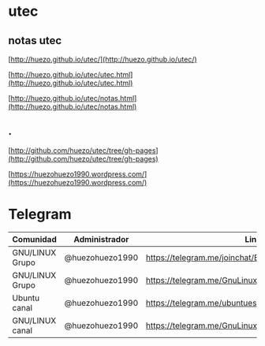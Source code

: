 # utec

## notas utec

[http://huezo.github.io/utec/](http://huezo.github.io/utec/)

[http://huezo.github.io/utec/utec.html](http://huezo.github.io/utec/utec.html)

[http://huezo.github.io/utec/notas.html](http://huezo.github.io/utec/notas.html)




## .

 [http://github.com/huezo/utec/tree/gh-pages](http://github.com/huezo/utec/tree/gh-pages)
 
 
 [https://huezohuezo1990.wordpress.com/](https://huezohuezo1990.wordpress.com/)
 

#  Telegram

| Comunidad | Administrador | Link |
|-----------|---------------|------|
| GNU/LINUX Grupo | @huezohuezo1990 | https://telegram.me/joinchat/BFjvHDyRUAgpz3bn86kRJg |
| GNU/LINUX Grupo | @huezohuezo1990 | https://telegram.me/GnuLinuxGrupo |
| Ubuntu canal | @huezohuezo1990 | https://telegram.me/ubuntues |
| GNU/LINUX canal  | @huezohuezo1990 | https://telegram.me/GnuLinuxEs |


